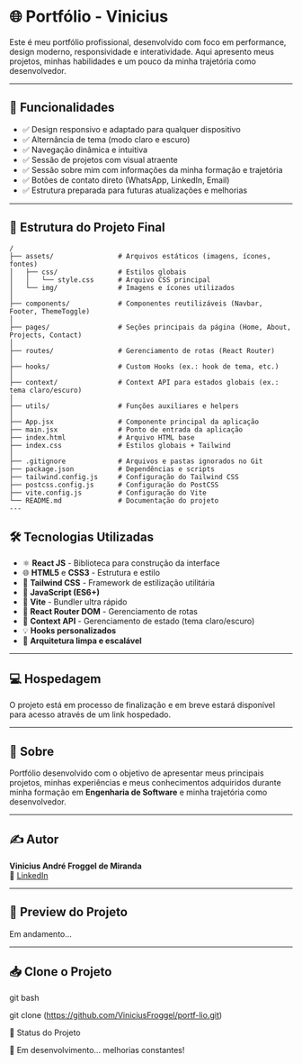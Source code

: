 # 🌐 Portfólio - Vinicius 

Este é meu portfólio profissional, desenvolvido com foco em performance, design moderno, responsividade e interatividade. Aqui apresento meus projetos, minhas habilidades e um pouco da minha trajetória como desenvolvedor.

---

## 🚀 Funcionalidades

- ✅ Design responsivo e adaptado para qualquer dispositivo
- ✅ Alternância de tema (modo claro e escuro)
- ✅ Navegação dinâmica e intuitiva
- ✅ Sessão de projetos com visual atraente
- ✅ Sessão sobre mim com informações da minha formação e trajetória
- ✅ Botões de contato direto (WhatsApp, LinkedIn, Email)
- ✅ Estrutura preparada para futuras atualizações e melhorias

---

## 🏢 Estrutura do Projeto Final
```
/ 
├── assets/                # Arquivos estáticos (imagens, ícones, fontes)
│   ├── css/               # Estilos globais
│   │   └── style.css      # Arquivo CSS principal
│   └── img/               # Imagens e ícones utilizados
│
├── components/            # Componentes reutilizáveis (Navbar, Footer, ThemeToggle)
│
├── pages/                 # Seções principais da página (Home, About, Projects, Contact)
│
├── routes/                # Gerenciamento de rotas (React Router)
│
├── hooks/                 # Custom Hooks (ex.: hook de tema, etc.)
│
├── context/               # Context API para estados globais (ex.: tema claro/escuro)
│
├── utils/                 # Funções auxiliares e helpers
│
├── App.jsx                # Componente principal da aplicação
├── main.jsx               # Ponto de entrada da aplicação
├── index.html             # Arquivo HTML base
├── index.css              # Estilos globais + Tailwind
│
├── .gitignore             # Arquivos e pastas ignorados no Git
├── package.json           # Dependências e scripts
├── tailwind.config.js     # Configuração do Tailwind CSS
├── postcss.config.js      # Configuração do PostCSS
├── vite.config.js         # Configuração do Vite
└── README.md              # Documentação do projeto
---
```
## 🛠️ Tecnologias Utilizadas

- ⚛️ **React JS** - Biblioteca para construção da interface
- 🌐 **HTML5** e **CSS3** - Estrutura e estilo
- 🎨 **Tailwind CSS** - Framework de estilização utilitária
- 🎯 **JavaScript (ES6+)**
- 🚀 **Vite** - Bundler ultra rápido
- 🔗 **React Router DOM** - Gerenciamento de rotas
- 🌙 **Context API** - Gerenciamento de estado (tema claro/escuro)
- 💡 **Hooks personalizados**
- 📁 **Arquitetura limpa e escalável**

---

## 💻 Hospedagem

O projeto está em processo de finalização e em breve estará disponível para acesso através de um link hospedado.

---

## 📄 Sobre

Portfólio desenvolvido com o objetivo de apresentar meus principais projetos, minhas experiências e meus conhecimentos adquiridos durante minha formação em **Engenharia de Software** e minha trajetória como desenvolvedor.

---

## ✍️ Autor

**Vinicius André Froggel de Miranda**  
🔗 [LinkedIn](https://www.linkedin.com/in/viniciusfroggel/)  

---

## 📸 Preview do Projeto

Em andamento...

---

## 📥 Clone o Projeto

git bash

git clone (https://github.com/ViniciusFroggel/portf-lio.git)

📌 Status do Projeto

🚧 Em desenvolvimento... melhorias constantes!
